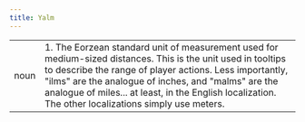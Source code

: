```yaml
---
title: Yalm
---
```

| | |
| --- | --- |
| noun | 1.  	The Eorzean standard unit of measurement used for medium-sized distances. This is the unit used in tooltips to describe the range of player actions. Less importantly, "ilms" are the analogue of inches, and "malms" are the analogue of miles... at least, in the English localization. The other localizations simply use meters.	|
